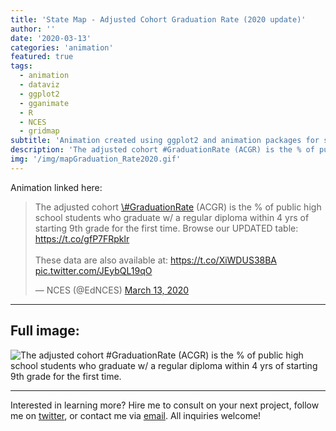 ```yaml
---
title: 'State Map - Adjusted Cohort Graduation Rate (2020 update)'
author: ''
date: '2020-03-13'
categories: 'animation'
featured: true
tags:
  - animation
  - dataviz
  - ggplot2
  - gganimate
  - R
  - NCES
  - gridmap
subtitle: 'Animation created using ggplot2 and animation packages for social media distribution'
description: 'The adjusted cohort #GraduationRate (ACGR) is the % of public high school students who graduate w/ a regular diploma within 4 yrs of starting 9th grade for the first time.'
img: '/img/mapGraduation_Rate2020.gif'
---
```


Animation linked here:

<blockquote class="twitter-tweet">
<p lang="en" dir="ltr">
The adjusted cohort
<a href="https://twitter.com/hashtag/GraduationRate?src=hash&amp;ref_src=twsrc%5Etfw">\#GraduationRate</a>
(ACGR) is the % of public high school students who graduate w/ a regular
diploma within 4 yrs of starting 9th grade for the first time. Browse
our UPDATED table:
<a href="https://t.co/gfP7FRpklr">https://t.co/gfP7FRpklr</a><br><br>These
data are also available at:
<a href="https://t.co/XiWDUS38BA">https://t.co/XiWDUS38BA</a>
<a href="https://t.co/JEybQL19qO">pic.twitter.com/JEybQL19qO</a>
</p>
— NCES (@EdNCES)
<a href="https://twitter.com/EdNCES/status/1238564506638393344?ref_src=twsrc%5Etfw">March
13, 2020</a>
</blockquote>

---

## Full image:

![The adjusted cohort #GraduationRate (ACGR) is the % of public high
school students who graduate w/ a regular diploma within 4 yrs of
starting 9th grade for the first time.](/img/mapGraduation_Rate2020.gif)

---

Interested in learning more? Hire me to consult on your next project,
follow me on [twitter](https://twitter.com/mikeleeco),
or contact me via [email](mailto:mdlee12@gmail.com). All inquiries
welcome!
